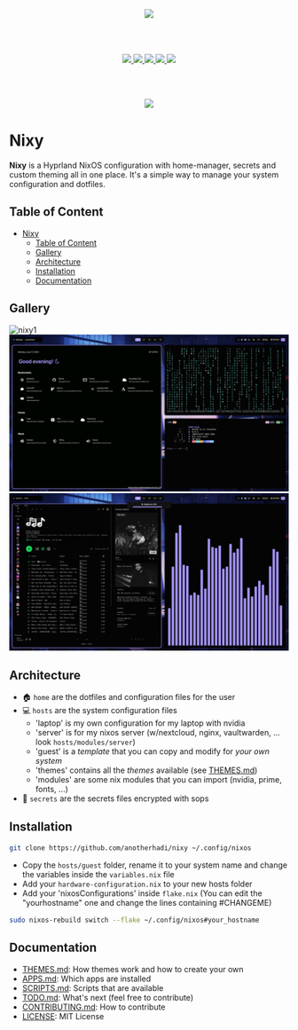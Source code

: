 [//]: # (Title: Nixy)  
[//]: # (Description: Nixy is a Hyprland NixOS configuration with home-manager, secrets and custom theming all in one place. It's a simple way to manage your system configuration and dotfiles.)  
[//]: # (Author: Hadi)  
[//]: # (Date: 06/18/24)

<div align="center">
    <img src="https://image.nostr.build/70ebe2b5183879d8c0ffa682cd0089e030ad01909678b242ed86449517eac3a5.png" width="100px" />
</div>

<br><br>

<div align="center">
    <a href="https://github.com/anotherhadi/nixy">
        <img src="https://img.shields.io/static/v1.svg?style=for-the-badge&label=Version&message=2.0.0&colorA=040409&colorB=a158ff&logo=githubactions&logoColor=a158ff&"/>
    </a>
    <a href="https://github.com/anotherhadi/nixy/stargazers">
        <img src="https://img.shields.io/github/stars/anotherhadi/nixy?color=a158ff&labelColor=040409&style=for-the-badge&logo=starship&logoColor=a158ff">
    </a>
    <a href="https://github.com/anotherhadi/nixy/">
        <img src="https://img.shields.io/github/repo-size/anotherhadi/nixy?color=a158ff&labelColor=040409&style=for-the-badge&logo=github&logoColor=a158ff">
    </a>
    <a href="https://nixos.org">
        <img src="https://img.shields.io/badge/NixOS-unstable-blue.svg?style=for-the-badge&labelColor=040409&logo=NixOS&logoColor=a158ff&color=a158ff">
    </a>
    <a href="https://github.com/anotherhadi/nixy/blob/main/LICENSE">
        <img src="https://img.shields.io/static/v1.svg?style=for-the-badge&label=License&message=MIT&colorA=040409&colorB=a158ff&logo=unlicense&logoColor=a158ff&"/>
    </a>
</div>

<br><br>

<div align="center">
    <img src="https://image.nostr.build/aaf8cf0f3b9784c817f8cf328f19222db2e1886dfb89ae97de83ffa101d437b4.png" width="600px" />
</div>

# Nixy

**Nixy** is a Hyprland NixOS configuration with home-manager, secrets and custom theming all in one place.
It's a simple way to manage your system configuration and dotfiles.

## Table of Content

- [Nixy](#nixy)
  - [Table of Content](#table-of-content)
  - [Gallery](#gallery)
  - [Architecture](#architecture)
  - [Installation](#installation)
  - [Documentation](#documentation)

## Gallery

![nixy1](docs/src/nixy/1.png)
![nixy2](docs/src/nixy/2.png)
![nixy3](docs/src/nixy/3.png)

## Architecture

- 🏠 `home` are the dotfiles and configuration files for the user
- 💻 `hosts` are the system configuration files
  - 'laptop' is my own configuration for my laptop with nvidia
  - 'server' is for my nixos server (w/nextcloud, nginx, vaultwarden, ... look `hosts/modules/server`)
  - 'guest' is a *template* that you can copy and modify for *your own system*
  - 'themes' contains all the *themes* available (see [THEMES.md](docs/THEMES.md))
  - 'modules' are some nix modules that you can import (nvidia, prime, fonts, ...)
- 🤫 `secrets` are the secrets files encrypted with sops

## Installation

```sh
git clone https://github.com/anotherhadi/nixy ~/.config/nixos
```

- Copy the `hosts/guest` folder, rename it to your system name and change the variables inside the `variables.nix` file
- Add your `hardware-configuration.nix` to your new hosts folder
- Add your 'nixosConfigurations' inside `flake.nix` (You can edit the "yourhostname" one and change the lines containing #CHANGEME)

```sh
sudo nixos-rebuild switch --flake ~/.config/nixos#your_hostname
```

## Documentation

- [THEMES.md](docs/THEMES.md): How themes work and how to create your own
- [APPS.md](docs/APPS.md): Which apps are installed
- [SCRIPTS.md](docs/SCRIPTS.md): Scripts that are available
- [TODO.md](docs/TODO.md): What's next (feel free to contribute)
- [CONTRIBUTING.md](docs/CONTRIBUTING.md): How to contribute
- [LICENSE](LICENSE): MIT License
